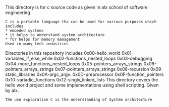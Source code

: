 This directory is for c source code as given in alx school of software engineering

~~~
C is a portable language tha can be used for various purposes which includes
* embeded systems 
* it helps to understand system architecture
* for helps for memory management 
Used in many tech industries 
~~~
Directories in this repository includes 
0x00-hello_world
0x01-variables_if_else_while
0x02-functions_nested_loops
0x03-debugging
0x04-more_functions_nested_loops
0x05-pointers_arrays_strings
0x06-pointers_arrays_strings
0x07-pointers_arrays_strings
0x08-recursion
0x09-static_libraries
0x0A-argc_argv.
0x0D-preprocessor
0x0F-function_pointers
0x10-variadic_functions
0x12-singly_linked_lists
      This directory covers the hello world project and some implementations using shell scripting. Given by alx.
~~~
The use exploration C is the understanding of System architecture
~~~
